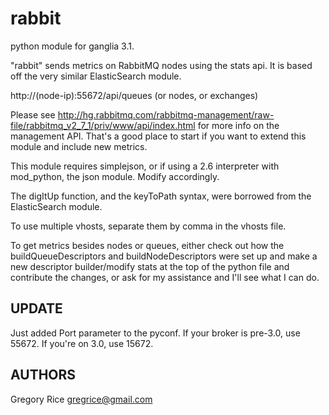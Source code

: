 rabbit
===============

python module for ganglia 3.1.

"rabbit" sends metrics on RabbitMQ nodes using the stats api. It is based off the very similar ElasticSearch module.

http://(node-ip):55672/api/queues (or nodes, or exchanges)

Please see http://hg.rabbitmq.com/rabbitmq-management/raw-file/rabbitmq_v2_7_1/priv/www/api/index.html for more info on the management API. That's a good place to start if you want to extend this module and include new metrics.

This module requires simplejson, or if using a 2.6 interpreter with mod_python, the json module. Modify accordingly.

The digItUp function, and the keyToPath syntax, were borrowed from the ElasticSearch module.

To use multiple vhosts, separate them by comma in the vhosts file.

To get metrics besides nodes or queues, either check out how the buildQueueDescriptors and buildNodeDescriptors were set up and make a new descriptor builder/modify stats at the top of the python file and contribute the changes, or ask for my assistance and I'll see what I can do.

## UPDATE

Just added Port parameter to the pyconf. If your broker is pre-3.0, use 55672. If you're on 3.0, use 15672.

## AUTHORS

Gregory Rice <gregrice@gmail.com>
